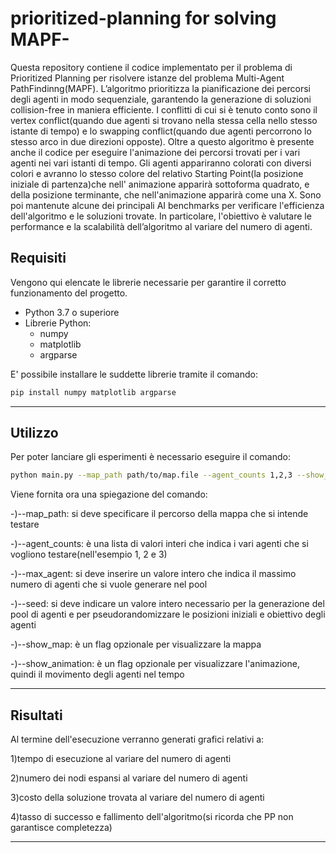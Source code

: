 # prioritized-planning for solving MAPF-
Questa repository contiene il codice implementato per il problema di Prioritized Planning per risolvere istanze del problema Multi-Agent PathFindinng(MAPF).
L’algoritmo prioritizza la pianificazione dei percorsi degli agenti in modo sequenziale, garantendo la generazione di soluzioni collision-free in maniera efficiente.
I conflitti di cui si è tenuto conto sono il vertex conflict(quando due agenti si trovano nella stessa cella nello stesso istante di tempo) e lo swapping conflict(quando due agenti percorrono lo stesso arco in due direzioni opposte).
Oltre a questo algoritmo è presente anche il codice per eseguire l'animazione dei percorsi trovati per i vari agenti nei vari istanti di tempo.
Gli agenti appariranno colorati con diversi colori e avranno lo stesso colore del relativo Starting Point(la posizione iniziale di partenza)che nell' animazione apparirà sottoforma quadrato, e della posizione terminante, che nell'animazione apparirà come una X.
Sono poi mantenute alcune dei principali AI benchmarks per verificare l'efficienza dell'algoritmo e le soluzioni trovate.
In particolare, l'obiettivo è valutare le performance e la scalabilità dell’algoritmo al variare del numero di agenti.

## Requisiti
Vengono qui elencate le librerie necessarie per garantire il corretto funzionamento del progetto.
- Python 3.7 o superiore
- Librerie Python:
  - numpy
  - matplotlib
  - argparse
    
E' possibile installare le suddette librerie tramite il comando:

 ```bash
pip install numpy matplotlib argparse
````` 
---
## Utilizzo
Per poter lanciare gli esperimenti è necessario eseguire il comando:
 ```bash
python main.py --map_path path/to/map.file --agent_counts 1,2,3 --show_map --show_animation
````` 

Viene fornita ora una spiegazione del comando:


-)--map_path: si deve specificare il percorso della mappa che si intende testare


-)--agent_counts: è una lista di valori interi che indica i vari agenti che si vogliono testare(nell'esempio 1, 2 e 3)


-)--max_agent: si deve inserire un valore intero che indica il massimo numero di agenti che si vuole generare nel pool


-)--seed: si deve indicare un valore intero necessario per la generazione del pool di agenti e per pseudorandomizzare le posizioni iniziali e obiettivo degli agenti



-)--show_map: è un flag opzionale per visualizzare la mappa


-)--show_animation: è un flag opzionale per visualizzare l'animazione, quindi il movimento degli agenti nel tempo

---
## Risultati
Al termine dell'esecuzione verranno generati grafici relativi a:


1)tempo di esecuzione al variare del numero di agenti


2)numero dei nodi espansi al variare del numero di agenti


3)costo della soluzione trovata al variare del numero di agenti


4)tasso di successo e fallimento dell'algoritmo(si ricorda che PP non garantisce completezza)

---

